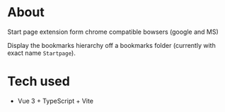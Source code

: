 # About

Start page extension form chrome compatible bowsers (google and MS)

Display the bookmarks hierarchy off a bookmarks folder (currently with exact name `Startpage`).

# Tech used

* Vue 3 + TypeScript + Vite
